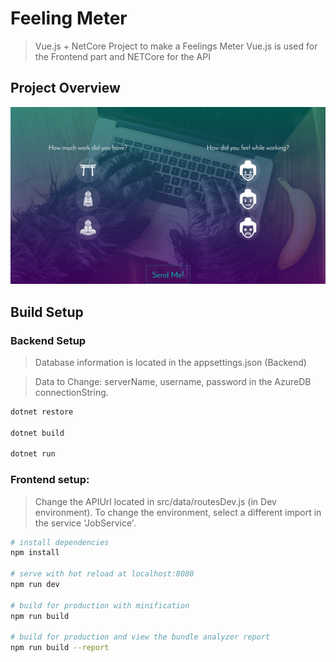 # Feeling Meter

> Vue.js + NetCore Project to make a Feelings Meter
> Vue.js is used for the Frontend part and NETCore for the API

## Project Overview

![Screenshot](Frontend-Vue.js/src/assets/screenshots/Layout.png)

## Build Setup

### Backend Setup

> Database information is located in the appsettings.json (Backend)

> Data to Change: serverName, username, password in the AzureDB connectionString.

```bash
dotnet restore

dotnet build

dotnet run
```

### Frontend setup:

> Change the APIUrl located in src/data/routesDev.js (in Dev environment). To change the environment, select a different import in the service 'JobService'.

``` bash
# install dependencies
npm install

# serve with hot reload at localhost:8080
npm run dev

# build for production with minification
npm run build

# build for production and view the bundle analyzer report
npm run build --report
```
